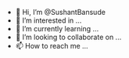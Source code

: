 - 👋 Hi, I’m @SushantBansude
- 👀 I’m interested in ...
- 🌱 I’m currently learning ...
- 💞️ I’m looking to collaborate on ...
- 📫 How to reach me ...

<!---
SushantBansude/SushantBansude is a ✨ special ✨ repository because its `README.md` (this file) appears on your GitHub profile.
You can click the Preview link to take a look at your changes.
--->
